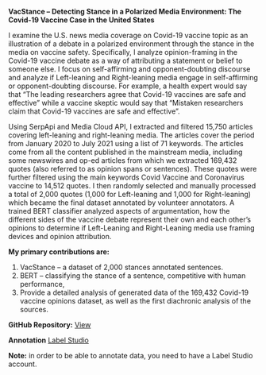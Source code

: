 **VacStance – Detecting Stance in a Polarized Media Environment: 
The Covid-19 Vaccine Case in the United States**

I examine the U.S. news media coverage on Covid-19 vaccine topic as an illustration of a debate in a polarized environment through the stance in the media on vaccine safety. Specifically, I analyze opinion-framing in the Covid-19 vaccine debate as a way of attributing a statement or belief to someone else. I focus on self-affirming and opponent-doubting discourse and analyze if Left-leaning and Right-leaning media engage in self-affirming or opponent-doubting discourse. For example, a health expert would say that “The leading researchers agree that Covid-19 vaccines are safe and effective” while a vaccine skeptic would say that “Mistaken researchers claim that Covid-19 vaccines are safe and effective”.

Using SerpApi and Media Cloud API, I extracted and filtered 15,750 articles covering left-leaning and right-leaning media. The articles cover the period from January 2020 to July 2021 using a list of 71 keywords. The articles come from all the content published in the mainstream media, including some newswires and op-ed articles from which we extracted 169,432 quotes (also referred to as opinion spans or sentences). These quotes were further filtered using the main keywords Covid Vaccine and Coronavirus vaccine to 14,512 quotes. I then randomly selected and manually processed a total of 2,000 quotes (1,000 for Left-leaning and 1,000 for Right-leaning) which became the final dataset annotated by volunteer annotators.
A trained BERT classifier analyzed aspects of argumentation, how the different sides of the vaccine debate represent their own and each other’s opinions to determine if Left-Leaning and Right-Leaning media use framing devices and opinion attribution.  

**My primary contributions are:**
1.	VacStance – a dataset of 2,000 stances annotated sentences.
2.	BERT – classifying the stance of a sentence, competitive with human performance,
3.	Provide a detailed analysis of generated data of the 169,432 Covid-19 vaccine opinions dataset, as well as the first diachronic analysis of the sources.


**GitHub Repository:** [View](https://github.com/ThoughtfulMind/VacStance)

**Annotation** [Label Studio](http://annotation.vacstance.com/projects/)

**Note:** in order to be able to annotate data, you need to have a Label Studio account.
